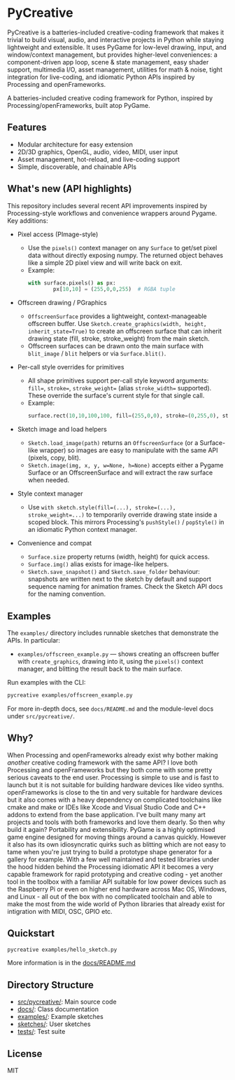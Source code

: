 # PyCreative

PyCreative is a batteries-included creative-coding framework that makes it trivial to build visual, audio, and interactive projects in Python while staying lightweight and extensible. It uses PyGame for low-level drawing, input, and window/context management, but provides higher-level conveniences: a component-driven app loop, scene & state management, easy shader support, multimedia I/O, asset management, utilities for math & noise, tight integration for live-coding, and idiomatic Python APIs inspired by Processing and openFrameworks.

A batteries-included creative coding framework for Python, inspired by Processing/openFrameworks, built atop PyGame.

## Features
- Modular architecture for easy extension
- 2D/3D graphics, OpenGL, audio, video, MIDI, user input
- Asset management, hot-reload, and live-coding support
- Simple, discoverable, and chainable APIs

## What's new (API highlights)
This repository includes several recent API improvements inspired by Processing-style workflows and convenience wrappers around Pygame. Key additions:

- Pixel access (PImage-style)
	- Use the `pixels()` context manager on any `Surface` to get/set pixel data without directly exposing numpy. The returned object behaves like a simple 2D pixel view and will write back on exit.
	- Example:
		```python
		with surface.pixels() as px:
				px[10,10] = (255,0,0,255)  # RGBA tuple
		```

- Offscreen drawing / PGraphics
	- `OffscreenSurface` provides a lightweight, context-manageable offscreen buffer. Use `Sketch.create_graphics(width, height, inherit_state=True)` to create an offscreen surface that can inherit drawing state (fill, stroke, stroke_weight) from the main sketch.
	- Offscreen surfaces can be drawn onto the main surface with `blit_image` / `blit` helpers or via `Surface.blit()`.

- Per-call style overrides for primitives
	- All shape primitives support per-call style keyword arguments: `fill=`, `stroke=`, `stroke_weight=` (alias `stroke_width=` supported). These override the surface's current style for that single call.
	- Example:
		```python
		surface.rect(10,10,100,100, fill=(255,0,0), stroke=(0,255,0), stroke_weight=4)
		```

- Sketch image and load helpers
	- `Sketch.load_image(path)` returns an `OffscreenSurface` (or a Surface-like wrapper) so images are easy to manipulate with the same API (pixels, copy, blit).
	- `Sketch.image(img, x, y, w=None, h=None)` accepts either a Pygame Surface or an OffscreenSurface and will extract the raw surface when needed.

- Style context manager
	- Use `with sketch.style(fill=(...), stroke=(...), stroke_weight=...)` to temporarily override drawing state inside a scoped block. This mirrors Processing's `pushStyle()` / `popStyle()` in an idiomatic Python context manager.

- Convenience and compat
	- `Surface.size` property returns (width, height) for quick access.
	- `Surface.img()` alias exists for image-like helpers.
	- `Sketch.save_snapshot()` and `Sketch.save_folder` behaviour: snapshots are written next to the sketch by default and support sequence naming for animation frames. Check the Sketch API docs for the naming convention.

## Examples
The `examples/` directory includes runnable sketches that demonstrate the APIs. In particular:

- `examples/offscreen_example.py` — shows creating an offscreen buffer with `create_graphics`, drawing into it, using the `pixels()` context manager, and blitting the result back to the main surface.

Run examples with the CLI:
```bash
pycreative examples/offscreen_example.py
```

For more in-depth docs, see `docs/README.md` and the module-level docs under `src/pycreative/`.

## Why?
When Processing and openFrameworks already exist why bother making *another* creative coding framework with the same API? I love both Processing and openFrameworks but they both come with some pretty serious caveats to the end user. Processing is simple to use and is fast to launch but it is not suitable for building hardware devices like video synths. openFrameworks is close to the tin and very suitable for hardware devices but it also comes with a heavy dependency on complicated toolchains like cmake and make or IDEs like Xcode and Visual Studio Code and C++ addons to extend from the base application. I've built many many art projects and tools with both frameworks and love them dearly. So then why build it again? Portability and extensibility. PyGame is a highly optimised game engine designed for moving things around a canvas quickly. However it also has its own idiosyncratic quirks such as blitting which are not easy to tame when you're just trying to build a prototype shape generator for a gallery for example. With a few well maintained and tested libraries under the hood hidden behind the Processing idiomatic API it becomes a very capable framework for rapid prototyping and creative coding - yet another tool in the toolbox with a familiar API suitable for low power devices such as the Raspberry Pi or even on higher end hardware across Mac OS, Windows, and Linux - all out of the box with no complicated toolchain and able to make the most from the wide world of Python libraries that already exist for intigration with MIDI, OSC, GPIO etc.

## Quickstart
```bash
pycreative examples/hello_sketch.py
```

More information is in the [docs/README.md](docs/README.md)

## Directory Structure
- [src/pycreative/](src/pycreative/): Main source code
- [docs/](docs/): Class documentation
- [examples/](examples/): Example sketches
- [sketches/](sketches/): User sketches
- [tests/](tests/): Test suite

## License
MIT
